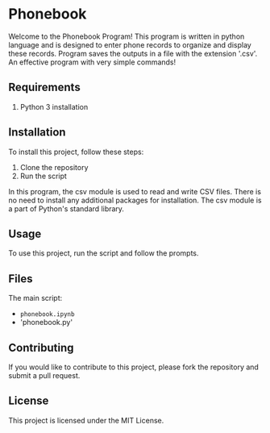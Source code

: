 # **Phonebook**

Welcome to the Phonebook Program! This program is written in python language and is designed to enter phone records to organize and display these records. Program saves the outputs in a file with the extension '.csv'. An effective program with very simple commands!

## **Requirements**

1. Python 3 installation

## **Installation**

To install this project, follow these steps:

1. Clone the repository
2. Run the script

In this program, the csv module is used to read and write CSV files.
There is no need to install any additional packages for installation. The csv module is a part of Python's standard library.

## **Usage**

To use this project, run the script and follow the prompts.

## **Files**

The main script:
- `phonebook.ipynb`
- 'phonebook.py'

## **Contributing**

If you would like to contribute to this project, please fork the repository and submit a pull request.

## **License**

This project is licensed under the MIT License.
